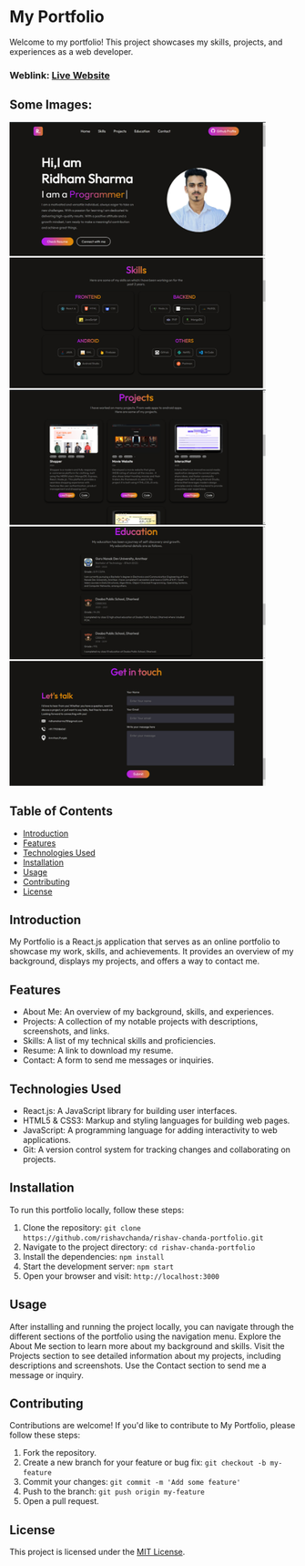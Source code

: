 # My Portfolio
Welcome to my portfolio! This project showcases my skills, projects, and experiences as a web developer.

### Weblink: [Live Website](https://portfolio-ridham.netlify.app)
## Some Images:
<img width="450px;" src="https://github.com/RidhamSharma781/Portfolio-ridham/blob/main/Assets/Screenshot%202024-06-14%20235411.png"/>
<img width="450px;" src="https://github.com/RidhamSharma781/Portfolio-ridham/blob/main/Assets/Screenshot%202024-06-14%20235425.png"/>
<img width="450px;" src="https://github.com/RidhamSharma781/Portfolio-ridham/blob/main/Assets/Screenshot%202024-06-14%20235434.png"/>
<img width="450px;" src="https://github.com/RidhamSharma781/Portfolio-ridham/blob/main/Assets/Screenshot%202024-06-14%20235445.png"/>
<img width="450px;" src="https://github.com/RidhamSharma781/Portfolio-ridham/blob/main/Assets/Screenshot%202024-06-14%20235454.png"/>

## Table of Contents
- [Introduction](#introduction)
- [Features](#features)
- [Technologies Used](#technologies-used)
- [Installation](#installation)
- [Usage](#usage)
- [Contributing](#contributing)
- [License](#license)

## Introduction
My Portfolio is a React.js application that serves as an online portfolio to showcase my work, skills, and achievements. It provides an overview of my background, displays my projects, and offers a way to contact me.

## Features
- About Me: An overview of my background, skills, and experiences.
- Projects: A collection of my notable projects with descriptions, screenshots, and links.
- Skills: A list of my technical skills and proficiencies.
- Resume: A link to download my resume.
- Contact: A form to send me messages or inquiries.

## Technologies Used
- React.js: A JavaScript library for building user interfaces.
- HTML5 & CSS3: Markup and styling languages for building web pages.
- JavaScript: A programming language for adding interactivity to web applications.
- Git: A version control system for tracking changes and collaborating on projects.


## Installation
To run this portfolio locally, follow these steps:

1. Clone the repository: `git clone https://github.com/rishavchanda/rishav-chanda-portfolio.git`
2. Navigate to the project directory: `cd rishav-chanda-portfolio`
3. Install the dependencies: `npm install`
4. Start the development server: `npm start`
5. Open your browser and visit: `http://localhost:3000`

## Usage
After installing and running the project locally, you can navigate through the different sections of the portfolio using the navigation menu. Explore the About Me section to learn more about my background and skills. Visit the Projects section to see detailed information about my projects, including descriptions and screenshots. Use the Contact section to send me a message or inquiry.

## Contributing
Contributions are welcome! If you'd like to contribute to My Portfolio, please follow these steps:

1. Fork the repository.
2. Create a new branch for your feature or bug fix: `git checkout -b my-feature`
3. Commit your changes: `git commit -m 'Add some feature'`
4. Push to the branch: `git push origin my-feature`
5. Open a pull request.

## License
This project is licensed under the [MIT License](LICENSE).
